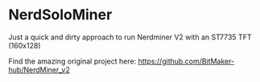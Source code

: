 # NerdSoloMiner

Just a quick and dirty approach to run Nerdminer V2 with an ST7735 TFT (160x128)

Find the amazing original project here:
https://github.com/BitMaker-hub/NerdMiner_v2
